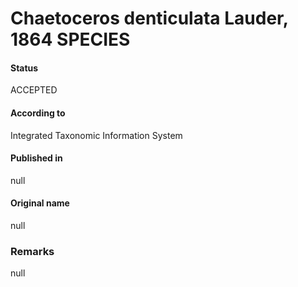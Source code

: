Chaetoceros denticulata Lauder, 1864 SPECIES
=======

#### Status
ACCEPTED

#### According to
Integrated Taxonomic Information System

#### Published in
null

#### Original name
null

### Remarks
null
